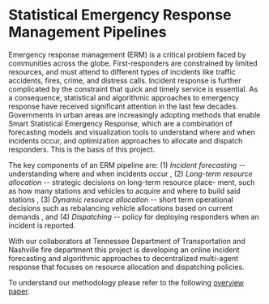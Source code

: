 # Statistical Emergency Response Management Pipelines

Emergency response management (ERM) is a critical problem faced by communities across the globe. First-responders are constrained by limited resources, and must attend to different types of incidents like traffic accidents, fires, crime, and distress calls. Incident response is further complicated by the constraint that quick and timely service is essential. As a consequence, statistical and algorithmic approaches to emergency response have received significant attention in the last few decades. Governments in urban areas are increasingly adopting methods that enable Smart Statistical Emergency Response, which are a combination of forecasting models and visualization tools to understand where and when incidents occur, and optimization approaches to allocate and dispatch responders. This is the basis of this project.

 The key components of an ERM pipeline are: (1) *Incident forecasting* -- understanding where and when incidents occur , (2) *Long-term
 resource allocation* -- strategic decisions on long-term resource
 place- ment, such as how many stations and vehicles to acquire and
 where to build said stations , (3) *Dynamic resource allocation* --
 short term operational decisions such as rebalancing vehicle
 allocations based on current demands , and (4) *Dispatching* -- policy
 for deploying responders when an incident is reported.
 
 With our collaborators at Tennessee Department of Transportation and Nashville fire department this project is developing an online incident forecasting and algorithmic approaches to  decentralized multi-agent response that focuses on resource allocation and dispatching policies.
 
To understand our methodology please refer to the following [overview paper](overview.pdf).
 
 
